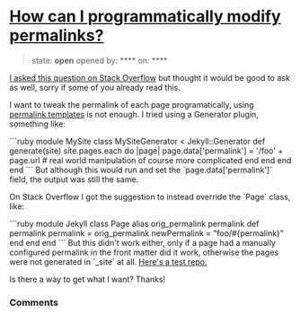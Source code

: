 # [How can I programmatically modify permalinks?](https://github.com/jekyll/jekyll-help/issues/278)

> state: **open** opened by: **** on: ****

[I asked this question on Stack Overflow](http://stackoverflow.com/questions/28681575/in-jekyll-how-can-i-programmatically-modify-permalinks-for-pages) but thought it would be good to ask as well, sorry if some of you already read this.

I want to tweak the permalink of each page programatically, using [permalink templates](http://jekyllrb.com/docs/permalinks/) is not enough. I tried using a Generator plugin, something like:

&#x60;&#x60;&#x60;ruby
module MySite
  class MySiteGenerator &lt; Jekyll::Generator
    def generate(site)
      site.pages.each do |page|
        page.data[&#x27;permalink&#x27;] = &#x27;/foo&#x27; + page.url
        # real world manipulation of course more complicated
      end
    end
  end
end
&#x60;&#x60;&#x60;
But although this would run and set the &#x60;page.data[&#x27;permalink&#x27;]&#x60; field, the output was still the same.

On Stack Overflow I got the suggestion to instead override the &#x60;Page&#x60; class, like:

&#x60;&#x60;&#x60;ruby
module Jekyll
  class Page
    alias orig_permalink permalink
    def permalink
      permalink    = orig_permalink
      newPermalink = &quot;foo/#{permalink}&quot;
    end
  end
end
&#x60;&#x60;&#x60;
But this didn&#x27;t work either, only if a page had a manually configured permalink in the front matter did it work, otherwise the pages were not generated in &#x60;_site&#x60; at all. [Here&#x27;s a test repo.](https://github.com/skagedal/permalink_mod_test)

Is there a way to get what I want?  Thanks!

### Comments

